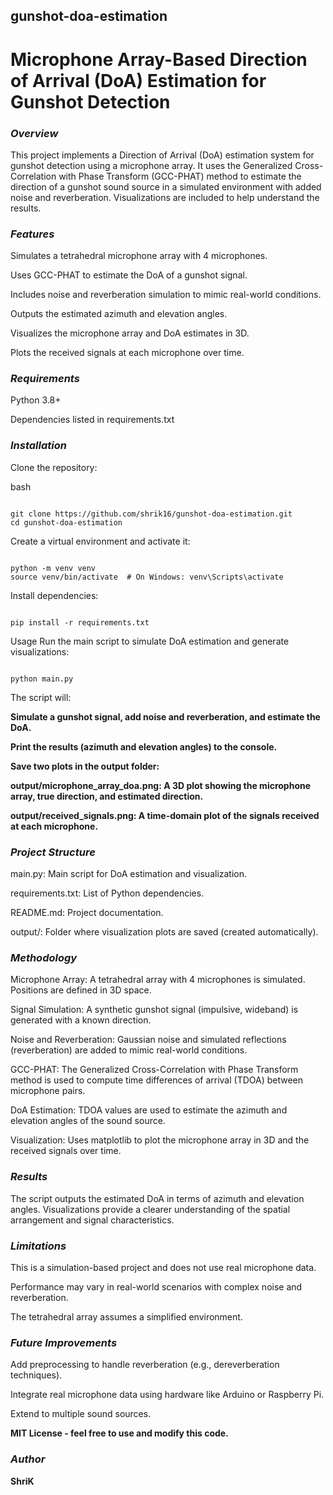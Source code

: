 ## gunshot-doa-estimation

# **Microphone Array-Based Direction of Arrival (DoA) Estimation for Gunshot Detection**


### ***Overview***

This project implements a Direction of Arrival (DoA) estimation system for gunshot detection using a microphone array. It uses the Generalized Cross-Correlation with Phase Transform (GCC-PHAT) method to estimate the direction of a gunshot sound source in a simulated environment with added noise and reverberation. Visualizations are included to help understand the results.


### ***Features***

Simulates a tetrahedral microphone array with 4 microphones.

Uses GCC-PHAT to estimate the DoA of a gunshot signal.

Includes noise and reverberation simulation to mimic real-world conditions.

Outputs the estimated azimuth and elevation angles.

Visualizes the microphone array and DoA estimates in 3D.

Plots the received signals at each microphone over time.


### ***Requirements***

Python 3.8+

Dependencies listed in requirements.txt

### ***Installation***

Clone the repository:

bash
```

git clone https://github.com/shrik16/gunshot-doa-estimation.git
cd gunshot-doa-estimation
```
Create a virtual environment and activate it:

```

python -m venv venv
source venv/bin/activate  # On Windows: venv\Scripts\activate
```

Install dependencies:


```

pip install -r requirements.txt
```

Usage
Run the main script to simulate DoA estimation and generate visualizations:

```

python main.py
```

The script will:

**Simulate a gunshot signal, add noise and reverberation, and estimate the DoA.**

**Print the results (azimuth and elevation angles) to the console.**

**Save two plots in the output folder:**

**output/microphone_array_doa.png: A 3D plot showing the microphone array, true direction, and estimated direction.**

**output/received_signals.png: A time-domain plot of the signals received at each microphone.**


### ***Project Structure***

main.py: Main script for DoA estimation and visualization.

requirements.txt: List of Python dependencies.

README.md: Project documentation.

output/: Folder where visualization plots are saved (created automatically).


### ***Methodology***

Microphone Array: A tetrahedral array with 4 microphones is simulated. Positions are defined in 3D space.

Signal Simulation: A synthetic gunshot signal (impulsive, wideband) is generated with a known direction.

Noise and Reverberation: Gaussian noise and simulated reflections (reverberation) are added to mimic real-world conditions.

GCC-PHAT: The Generalized Cross-Correlation with Phase Transform method is used to compute time differences of arrival (TDOA) between microphone pairs.

DoA Estimation: TDOA values are used to estimate the azimuth and elevation angles of the sound source.

Visualization: Uses matplotlib to plot the microphone array in 3D and the received signals over time.


### ***Results***

The script outputs the estimated DoA in terms of azimuth and elevation angles. Visualizations provide a clearer understanding of the spatial arrangement and signal characteristics.


### ***Limitations***

This is a simulation-based project and does not use real microphone data.

Performance may vary in real-world scenarios with complex noise and reverberation.

The tetrahedral array assumes a simplified environment.


### ***Future Improvements***

Add preprocessing to handle reverberation (e.g., dereverberation techniques).

Integrate real microphone data using hardware like Arduino or Raspberry Pi.

Extend to multiple sound sources.


**MIT License - feel free to use and modify this code.**



### ***Author***

**ShriK**

